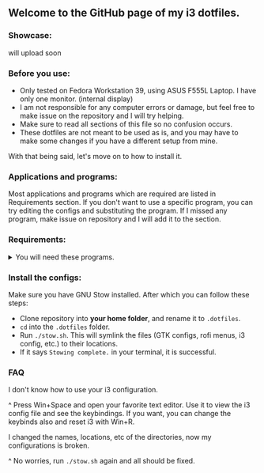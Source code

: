 ## Welcome to the GitHub page of my i3 dotfiles.
### Showcase:
will upload soon
### Before you use:
- Only tested on Fedora Workstation 39, using ASUS F555L Laptop. I have only one monitor. (internal display)
- I am not responsible for any computer errors or damage, but feel free to make issue on the repository and I will try helping.
- Make sure to read all sections of this file so no confusion occurs.
- These dotfiles are not meant to be used as is, and you may have to make some changes if you have a different setup from mine.


With that being said, let's move on to how to install it.
### Applications and programs:
Most applications and programs which are required are listed in Requirements section. If you don't want to use a specific program, you can try editing the configs and substituting the program. If I missed any program, make issue on repository and I will add it to the section.

### Requirements:
<details><summary>You will need these programs. </summary>

- i3
- polybar
- picom
- pactl
- kitty
- rofi (powermenu and app launcher)
- maim
- xclip
- xlock
- xev
- xwininfo
- xdotool
- nitrogen
- networkmanager (nmtui is needed)
- systemctl (rofi power menu)
- shadower (fancy screenshot effects)
- btop (polybar module)
- gnome-calendar (for date module of polybar)
- light (if you have a better alternative that doesn't require root permissions, make an issue and tell me about it)
- bluetui (for bluetooth module of polybar)
- tomato.c (for pomodoro module of polybar)
- pavucontrol (for pulseaudio module of polybar)
- clipse (clipboard history)
- autotiling (makes i3 behave like a dynamic tiling wm)
- xss-lock (laptop shenanigans)
- twmn (notification daemon)
- xmousepasteblock (for some users it is not desired, so you can remove from i3 config)
- xfce-polkit
</details>

### Install the configs:
Make sure you have GNU Stow installed. After which you can follow these steps:
- Clone repository into **your home folder**, and rename it to `.dotfiles`.
- `cd` into the `.dotfiles` folder.
- Run `./stow.sh`. This will symlink the files (GTK configs, rofi menus, i3 config, etc.) to their locations.
- If it says `Stowing complete.` in your terminal, it is successful.
### FAQ
I don't know how to use your i3 configuration.

^ Press Win+Space and open your favorite text editor. Use it to view the i3 config file and see the keybindings. If you want, you can change the keybinds also and reset i3 with Win+R.

I changed the names, locations, etc of the directories, now my configurations is broken.

^ No worries, run `./stow.sh` again and all should be fixed.